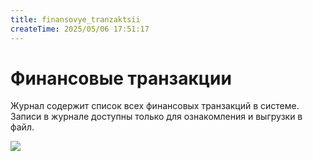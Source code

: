```yaml
---
title: finansovye_tranzaktsii
createTime: 2025/05/06 17:51:17
---
```

# Финансовые транзакции
Журнал содержит список всех финансовых транзакций в системе. Записи в журнале доступны только для ознакомления и выгрузки в файл.

![](image430.png)



